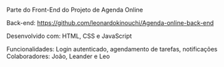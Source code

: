 Parte do Front-End do Projeto de Agenda Online

Back-end: https://github.com/leonardokinouchi/Agenda-online-back-end

Desenvolvido com: HTML, CSS e JavaScript

Funcionalidades: Login autenticado, agendamento de tarefas, notificações
Colaboradores: João, Leander e Leo
